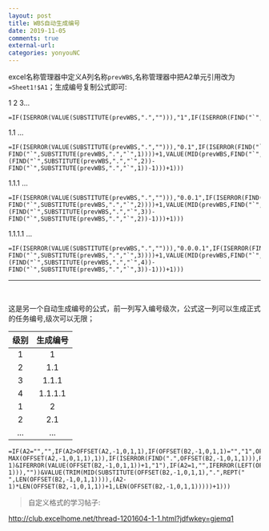 ```yaml
---
layout: post
title: WBS自动生成编号
date: 2019-11-05
comments: true
external-url:
categories: yonyouNC 
---
```


excel名称管理器中定义A列名称`prevWBS`,名称管理器中把A2单元引用改为`=Sheet1!$A1`；生成编号复制公式即可:

1 2 3...

```
=IF(ISERROR(VALUE(SUBSTITUTE(prevWBS,".",""))),"1",IF(ISERROR(FIND("`",SUBSTITUTE(prevWBS,".","`",1))),TEXT(VALUE(prevWBS)+1,"#"),TEXT(VALUE(LEFT(prevWBS,FIND("`",SUBSTITUTE(prevWBS,".","`",1))-1))+1,"#")))
```

1.1 ...

```
=IF(ISERROR(VALUE(SUBSTITUTE(prevWBS,".",""))),"0.1",IF(ISERROR(FIND("`",SUBSTITUTE(prevWBS,".","`",1))),prevWBS&".1",LEFT(prevWBS,FIND("`",SUBSTITUTE(prevWBS,".","`",1)))&IF(ISERROR(FIND("`",SUBSTITUTE(prevWBS,".","`",2))),VALUE(RIGHT(prevWBS,LEN(prevWBS)-FIND("`",SUBSTITUTE(prevWBS,".","`",1))))+1,VALUE(MID(prevWBS,FIND("`",SUBSTITUTE(prevWBS,".","`",1))+1,(FIND("`",SUBSTITUTE(prevWBS,".","`",2))-FIND("`",SUBSTITUTE(prevWBS,".","`",1))-1)))+1)))
```

1.1.1  ...

```
=IF(ISERROR(VALUE(SUBSTITUTE(prevWBS,".",""))),"0.0.1",IF(ISERROR(FIND("`",SUBSTITUTE(prevWBS,".","`",2))),prevWBS&".1",LEFT(prevWBS,FIND("`",SUBSTITUTE(prevWBS,".","`",2)))&IF(ISERROR(FIND("`",SUBSTITUTE(prevWBS,".","`",3))),VALUE(RIGHT(prevWBS,LEN(prevWBS)-FIND("`",SUBSTITUTE(prevWBS,".","`",2))))+1,VALUE(MID(prevWBS,FIND("`",SUBSTITUTE(prevWBS,".","`",2))+1,(FIND("`",SUBSTITUTE(prevWBS,".","`",3))-FIND("`",SUBSTITUTE(prevWBS,".","`",2))-1)))+1)))
```

1.1.1.1 ...

```
=IF(ISERROR(VALUE(SUBSTITUTE(prevWBS,".",""))),"0.0.0.1",IF(ISERROR(FIND("`",SUBSTITUTE(prevWBS,".","`",3))),prevWBS&".1",LEFT(prevWBS,FIND("`",SUBSTITUTE(prevWBS,".","`",3)))&IF(ISERROR(FIND("`",SUBSTITUTE(prevWBS,".","`",4))),VALUE(RIGHT(prevWBS,LEN(prevWBS)-FIND("`",SUBSTITUTE(prevWBS,".","`",3))))+1,VALUE(MID(prevWBS,FIND("`",SUBSTITUTE(prevWBS,".","`",3))+1,(FIND("`",SUBSTITUTE(prevWBS,".","`",4))-FIND("`",SUBSTITUTE(prevWBS,".","`",3))-1)))+1)))
```

---

<br>


这是另一个自动生成编号的公式，前一列写入编号级次，公式这一列可以生成正式的任务编号,级次可以无限；

| 级别 | 生成编号 | 
| :------: | :------: | 
| 1 | 1 | |
| 2 | 1.1 | 
| 3 | 1.1.1 | 
| 4 | 1.1.1.1 | 
| 1 | 2 | 
| 2 | 2.1 | 
| ... | ... | 

```
=IF(A2="","",IF(A2>OFFSET(A2,-1,0,1,1),IF(OFFSET(B2,-1,0,1,1)="","1",OFFSET(B2,-1,0,1,1))&REPT(".1",A2-MAX(OFFSET(A2,-1,0,1,1),1)),IF(ISERROR(FIND(".",OFFSET(B2,-1,0,1,1))),REPT("1.",A2-1)&IFERROR(VALUE(OFFSET(B2,-1,0,1,1))+1,"1"),IF(A2=1,"",IFERROR(LEFT(OFFSET(B2,-1,0,1,1),FIND("^",SUBSTITUTE(OFFSET(B2,-1,0,1,1),".","^",A2-1))),""))&VALUE(TRIM(MID(SUBSTITUTE(OFFSET(B2,-1,0,1,1),".",REPT(" ",LEN(OFFSET(B2,-1,0,1,1)))),(A2-1)*LEN(OFFSET(B2,-1,0,1,1))+1,LEN(OFFSET(B2,-1,0,1,1)))))+1)))
```






>自定义格式的学习帖子:

http://club.excelhome.net/thread-1201604-1-1.html?jdfwkey=gjemq1